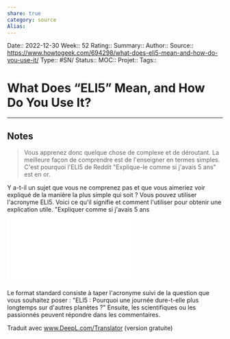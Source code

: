 ```yaml
---
share: true 
category: source
Alias:
---
```

Date:: 2022-12-30
Week:: 52
Rating::
Summary:: 
Author::
Source:: https://www.howtogeek.com/694298/what-does-eli5-mean-and-how-do-you-use-it/
Type:: #SN/
Status:: 
MOC::
Projet:: 
Tags:: 

# What Does “ELI5” Mean, and How Do You Use It?

***

## Notes

>Vous apprenez donc quelque chose de complexe et de déroutant. 
>La meilleure façon de comprendre est de l'enseigner en termes simples. 
> C'est pourquoi l'ELI5 de Reddit "Explique-le comme si j'avais 5 ans" est en or.

Y a-t-il un sujet que vous ne comprenez pas et que vous aimeriez voir expliqué de la manière la plus simple qui soit ? Vous pouvez utiliser l'acronyme ELI5. Voici ce qu'il signifie et comment l'utiliser pour obtenir une explication utile.
"Expliquer comme si j'avais 5 ans

![ELI5](../seeds/ELI5.md)

Le format standard consiste à taper l'acronyme suivi de la question que vous souhaitez poser : "ELI5 : Pourquoi une journée dure-t-elle plus longtemps sur d'autres planètes ?" Ensuite, les scientifiques ou les passionnés peuvent répondre dans les commentaires.

Traduit avec www.DeepL.com/Translator (version gratuite)